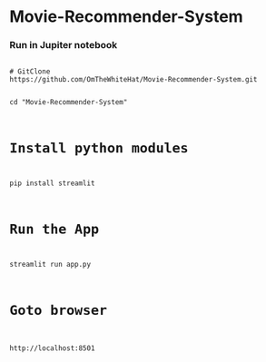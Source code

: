 # Movie-Recommender-System
<h3>Run in Jupiter notebook</h3>
<pre>
<code>
# GitClone
https://github.com/OmTheWhiteHat/Movie-Recommender-System.git
  
cd "Movie-Recommender-System"
  
# Install python modules
pip install streamlit
  
# Run the App
streamlit run app.py
  
# Goto browser
http://localhost:8501
</code>
</pre>
